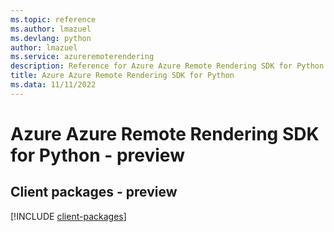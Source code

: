 ```yaml
---
ms.topic: reference
ms.author: lmazuel
ms.devlang: python
author: lmazuel
ms.service: azureremoterendering
description: Reference for Azure Azure Remote Rendering SDK for Python
title: Azure Azure Remote Rendering SDK for Python
ms.data: 11/11/2022
---
```

# Azure Azure Remote Rendering SDK for Python - preview

## Client packages - preview
[!INCLUDE [client-packages](azure-remote-rendering-client-index.md)]